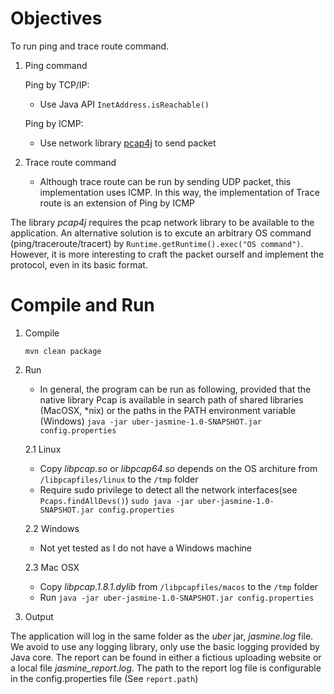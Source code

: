 Objectives
==========
To run ping and trace route command.
1. Ping command

   Ping by TCP/IP:
   * Use Java API `InetAddress.isReachable()`
   
   Ping by ICMP:
   * Use network library [pcap4j](https://www.pcap4j.org/) to send packet
   
2. Trace route command
   * Although trace route can be run by sending UDP packet, this implementation uses ICMP.
   In this way, the implementation of Trace route is an extension of Ping by ICMP  

The library *pcap4j* requires the pcap network library to be available to the application. An alternative solution is to
excute an arbitrary OS command (ping/traceroute/tracert) by `Runtime.getRuntime().exec("OS command")`. However, it is
more interesting to craft the packet ourself and implement the protocol, even in its basic format.

Compile and Run
===============

1. Compile

   `mvn clean package`

2. Run
   * In general, the program can be run as following, provided that the native library Pcap is available in search path
   of shared libraries (MacOSX, *nix) or the paths in the PATH environment variable (Windows) 
   `java -jar uber-jasmine-1.0-SNAPSHOT.jar config.properties`
   
   2.1 Linux
   * Copy _libpcap.so_ or _libpcap64.so_ depends on the OS architure from `/libpcapfiles/linux` to the `/tmp` folder
   * Require sudo privilege to detect all the network interfaces(see `Pcaps.findAllDevs()`) 
   `sudo java -jar uber-jasmine-1.0-SNAPSHOT.jar config.properties`
   
   2.2 Windows
   * Not yet tested as I do not have a Windows machine
   
   2.3 Mac OSX
   * Copy _libpcap.1.8.1.dylib_ from `/libpcapfiles/macos` to the `/tmp` folder
   * Run
   `java -jar uber-jasmine-1.0-SNAPSHOT.jar config.properties`
    
3. Output

The application will log in the same folder as the _uber_ jar, *jasmine.log* file. We avoid to use any logging library, only use the basic logging provided
by Java core. The report can be found in either a fictious uploading website or a local file *jasmine_report.log*.
The path to the report log file is configurable in the config.properties file (See `report.path`)